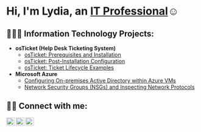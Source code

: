 <h1>Hi, I'm Lydia, an <a href="https://linkedin.com/in/LydiaPyatt">IT Professional</a>☺</h1>

<h2> 👩🏽‍💻 Information Technology Projects:</h2>

- <b>osTicket (Help Desk Ticketing System)</b>
  - [osTicket: Prerequisites and Installation](https://github.com/Lydia-Pyatt/osticket-prereqs)
  - [osTicket: Post-Installation Configuration](https://github.com/Lydia-Pyatt/post-install-config)
  - [osTicket: Ticket Lifecycle Examples](https://github.com/Lydia-Pyatt/ticket-lifecycle)
- <b>Microsoft Azure</b>
  - [Configuring On-premises Active Directory within Azure VMs](https://github.com/Lydia-Pyatt/configure-ad)
  - [Network Security Groups (NSGs) and Inspecting Network Protocols](https://github.com/joshmadakorcc/azure-network-protocols)

<h2> 🤳🏽 Connect with me:</h2>

[<img align="left" alt="Josh | Twitter" width="22px" src="https://cdn.jsdelivr.net/npm/simple-icons@v3/icons/twitter.svg" />][twitter]
[<img align="left" alt="Josh | LinkedIn" width="22px" src="https://cdn.jsdelivr.net/npm/simple-icons@v3/icons/linkedin.svg" />][linkedin]
[<img align="left" alt="Josh | Instagram" width="22px" src="https://cdn.jsdelivr.net/npm/simple-icons@v3/icons/instagram.svg" />][instagram]

[twitter]: https://twitter.com/LydiPy
[instagram]: https://www.instagram.com/LydiaPyatt
[linkedin]: https://linkedin.com/in/lydiapyatt
